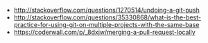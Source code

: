 - http://stackoverflow.com/questions/1270514/undoing-a-git-push
- http://stackoverflow.com/questions/35330868/what-is-the-best-practice-for-using-git-on-multiple-projects-with-the-same-base
- https://coderwall.com/p/_8dxjw/merging-a-pull-request-locally
